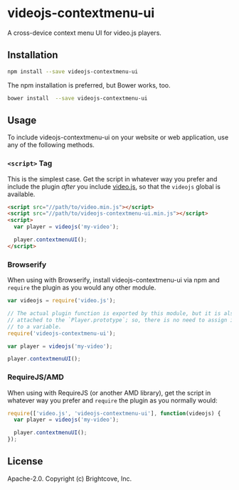 # videojs-contextmenu-ui

A cross-device context menu UI for video.js players.

## Installation

```sh
npm install --save videojs-contextmenu-ui
```

The npm installation is preferred, but Bower works, too.

```sh
bower install  --save videojs-contextmenu-ui
```

## Usage

To include videojs-contextmenu-ui on your website or web application, use any of the following methods.

### `<script>` Tag

This is the simplest case. Get the script in whatever way you prefer and include the plugin _after_ you include [video.js][videojs], so that the `videojs` global is available.

```html
<script src="//path/to/video.min.js"></script>
<script src="//path/to/videojs-contextmenu-ui.min.js"></script>
<script>
  var player = videojs('my-video');

  player.contextmenuUI();
</script>
```

### Browserify

When using with Browserify, install videojs-contextmenu-ui via npm and `require` the plugin as you would any other module.

```js
var videojs = require('video.js');

// The actual plugin function is exported by this module, but it is also
// attached to the `Player.prototype`; so, there is no need to assign it
// to a variable.
require('videojs-contextmenu-ui');

var player = videojs('my-video');

player.contextmenuUI();
```

### RequireJS/AMD

When using with RequireJS (or another AMD library), get the script in whatever way you prefer and `require` the plugin as you normally would:

```js
require(['video.js', 'videojs-contextmenu-ui'], function(videojs) {
  var player = videojs('my-video');

  player.contextmenuUI();
});
```

## License

Apache-2.0. Copyright (c) Brightcove, Inc.


[videojs]: http://videojs.com/
